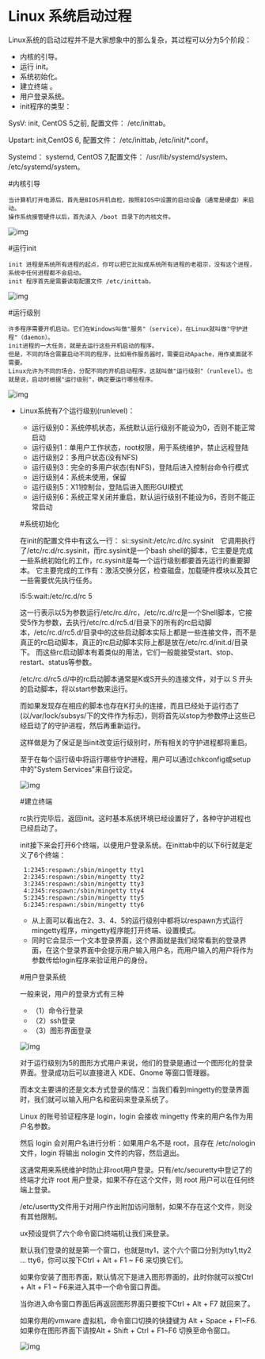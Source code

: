 # Linux 系统启动过程

Linux系统的启动过程并不是大家想象中的那么复杂，其过程可以分为5个阶段：

- 内核的引导。
- 运行 init。
- 系统初始化。
- 建立终端 。
- 用户登录系统。
- init程序的类型：

SysV: init, CentOS 5之前, 配置文件： /etc/inittab。

Upstart: init,CentOS 6, 配置文件： /etc/inittab, /etc/init/*.conf。

Systemd： systemd, CentOS 7,配置文件： /usr/lib/systemd/system、 /etc/systemd/system。

#内核引导

    当计算机打开电源后，首先是BIOS开机自检，按照BIOS中设置的启动设备（通常是硬盘）来启动。
    操作系统接管硬件以后，首先读入 /boot 目录下的内核文件。

![img](http://www.runoob.com/wp-content/uploads/2014/06/bg2013081702.png)


#运行init
    
    init 进程是系统所有进程的起点，你可以把它比拟成系统所有进程的老祖宗，没有这个进程，系统中任何进程都不会启动。
    init 程序首先是需要读取配置文件 /etc/inittab。
    
 ![img](http://www.runoob.com/wp-content/uploads/2014/06/bg2013081703.png)

#运行级别
    
    许多程序需要开机启动。它们在Windows叫做"服务"（service），在Linux就叫做"守护进程"（daemon）。
    init进程的一大任务，就是去运行这些开机启动的程序。
    但是，不同的场合需要启动不同的程序，比如用作服务器时，需要启动Apache，用作桌面就不需要。
    Linux允许为不同的场合，分配不同的开机启动程序，这就叫做"运行级别"（runlevel）。也就是说，启动时根据"运行级别"，确定要运行哪些程序。
    
  ![img](http://www.runoob.com/wp-content/uploads/2014/06/bg2013081704.png)
  
  * Linux系统有7个运行级别(runlevel)：
  
     - 运行级别0：系统停机状态，系统默认运行级别不能设为0，否则不能正常启动
     - 运行级别1：单用户工作状态，root权限，用于系统维护，禁止远程登陆
     - 运行级别2：多用户状态(没有NFS)
     - 运行级别3：完全的多用户状态(有NFS)，登陆后进入控制台命令行模式
     - 运行级别4：系统未使用，保留
     - 运行级别5：X11控制台，登陆后进入图形GUI模式
     - 运行级别6：系统正常关闭并重启，默认运行级别不能设为6，否则不能正常启动
     
     #系统初始化
     
      在init的配置文件中有这么一行： si::sysinit:/etc/rc.d/rc.sysinit　它调用执行了/etc/rc.d/rc.sysinit，而rc.sysinit是一个bash shell的脚本，它主要是完成一些系统初始化的工作，rc.sysinit是每一个运行级别都要首先运行的重要脚本。
      它主要完成的工作有：激活交换分区，检查磁盘，加载硬件模块以及其它一些需要优先执行任务。
     
      l5:5:wait:/etc/rc.d/rc 5
     
      这一行表示以5为参数运行/etc/rc.d/rc，/etc/rc.d/rc是一个Shell脚本，它接受5作为参数，去执行/etc/rc.d/rc5.d/目录下的所有的rc启动脚本，/etc/rc.d/rc5.d/目录中的这些启动脚本实际上都是一些连接文件，而不是真正的rc启动脚本，真正的rc启动脚本实际上都是放在/etc/rc.d/init.d/目录下。
      而这些rc启动脚本有着类似的用法，它们一般能接受start、stop、restart、status等参数。
     
     /etc/rc.d/rc5.d/中的rc启动脚本通常是K或S开头的连接文件，对于以 S 开头的启动脚本，将以start参数来运行。
     
     而如果发现存在相应的脚本也存在K打头的连接，而且已经处于运行态了(以/var/lock/subsys/下的文件作为标志)，则将首先以stop为参数停止这些已经启动了的守护进程，然后再重新运行。
     
     这样做是为了保证是当init改变运行级别时，所有相关的守护进程都将重启。
     
     至于在每个运行级中将运行哪些守护进程，用户可以通过chkconfig或setup中的"System Services"来自行设定。
     
     ![img](http://www.runoob.com/wp-content/uploads/2014/06/bg2013081705.png)
     
     #建立终端
     
     rc执行完毕后，返回init。这时基本系统环境已经设置好了，各种守护进程也已经启动了。
     
     init接下来会打开6个终端，以便用户登录系统。在inittab中的以下6行就是定义了6个终端：
     
         1:2345:respawn:/sbin/mingetty tty1
         2:2345:respawn:/sbin/mingetty tty2
         3:2345:respawn:/sbin/mingetty tty3
         4:2345:respawn:/sbin/mingetty tty4
         5:2345:respawn:/sbin/mingetty tty5
         6:2345:respawn:/sbin/mingetty tty6
         
      - 从上面可以看出在2、3、4、5的运行级别中都将以respawn方式运行mingetty程序，mingetty程序能打开终端、设置模式。
      - 同时它会显示一个文本登录界面，这个界面就是我们经常看到的登录界面，在这个登录界面中会提示用户输入用户名，而用户输入的用户将作为参数传给login程序来验证用户的身份。
      
    #用户登录系统
    
    一般来说，用户的登录方式有三种
    * （1）命令行登录
    * （2）ssh登录
    * （3）图形界面登录
    
    ![img](http://www.runoob.com/wp-content/uploads/2014/06/bg2013081706.png)
    
    对于运行级别为5的图形方式用户来说，他们的登录是通过一个图形化的登录界面。登录成功后可以直接进入 KDE、Gnome 等窗口管理器。
    
    而本文主要讲的还是文本方式登录的情况：当我们看到mingetty的登录界面时，我们就可以输入用户名和密码来登录系统了。
    
    Linux 的账号验证程序是 login，login 会接收 mingetty 传来的用户名作为用户名参数。
    
    然后 login 会对用户名进行分析：如果用户名不是 root，且存在 /etc/nologin 文件，login 将输出 nologin 文件的内容，然后退出。
    
    这通常用来系统维护时防止非root用户登录。只有/etc/securetty中登记了的终端才允许 root 用户登录，如果不存在这个文件，则 root 用户可以在任何终端上登录。
    
    /etc/usertty文件用于对用户作出附加访问限制，如果不存在这个文件，则没有其他限制。
    
    ux预设提供了六个命令窗口终端机让我们来登录。
    
    默认我们登录的就是第一个窗口，也就是tty1，这个六个窗口分别为tty1,tty2 … tty6，你可以按下Ctrl + Alt + F1 ~ F6 来切换它们。
    
    如果你安装了图形界面，默认情况下是进入图形界面的，此时你就可以按Ctrl + Alt + F1 ~ F6来进入其中一个命令窗口界面。
    
    当你进入命令窗口界面后再返回图形界面只要按下Ctrl + Alt + F7 就回来了。
    
    如果你用的vmware 虚拟机，命令窗口切换的快捷键为 Alt + Space + F1~F6. 如果你在图形界面下请按Alt + Shift + Ctrl + F1~F6 切换至命令窗口。
    
    ![img](http://www.runoob.com/wp-content/uploads/2014/06/bg2013081707.png)